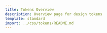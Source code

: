 ```yaml
---
title: Tokens Overview
description: Overview page for design tokens
template: standard
import: ../css/tokens/README.md
---
```


